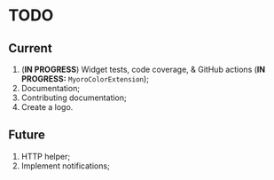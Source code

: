 # TODO

## Current

1. (**IN PROGRESS**) Widget tests, code coverage, & GitHub actions (**IN PROGRESS:** `MyoroColorExtension`);
1. Documentation;
1. Contributing documentation;
1. Create a logo.

## Future

1. HTTP helper;
1. Implement notifications;
